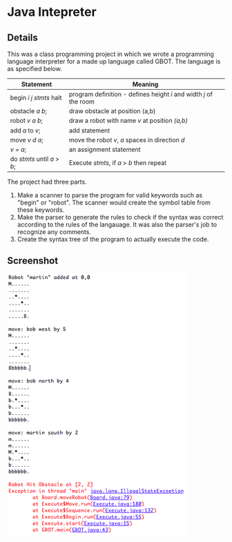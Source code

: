 Java Intepreter
===

## Details
This was a class programming project in which we wrote a programming language
interpreter for a made up language called GBOT. The language is as specified
below.

Statement | Meaning
--- | ---
begin *i j stmts* halt | program definition - defines height *i* and width *j* of the room
obstacle *a b*; | draw obstacle at position (a,b)
robot *v a b*; | draw a robot with name *v* at position *(a,b)*
add *a* to *v*; | add statement
move *v d a*; | move the robot *v*, *a* spaces in direction *d*
*v* = *a*; | an assignment statement
do *stmts* until *a* > *b*; | Execute *stmts*, if *a* > *b* then repeat

The project had three parts.

1. Make a scanner to parse the program for valid keywords such as "begin" or "robot". The scanner would create the symbol table from these keywords.
2. Make the parser to generate the
rules to check if the syntax was correct according to the rules of the
langauage. It was also the parser's job to recognize any comments. 
3. Create the syntax tree of the program to actually
execute the code.

## Screenshot
![alt_text](assets/robot_demo.png "Robot crashes into obstacle")
